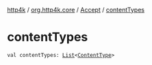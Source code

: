 [http4k](../../index.md) / [org.http4k.core](../index.md) / [Accept](index.md) / [contentTypes](./content-types.md)

# contentTypes

`val contentTypes: `[`List`](https://kotlinlang.org/api/latest/jvm/stdlib/kotlin.collections/-list/index.html)`<`[`ContentType`](../-content-type/index.md)`>`